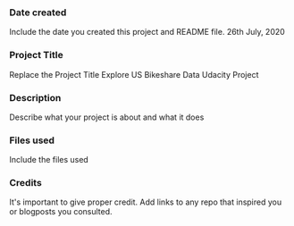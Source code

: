 ### Date created
Include the date you created this project and README file.
26th July, 2020

### Project Title
Replace the Project Title
Explore US Bikeshare Data Udacity Project

### Description
Describe what your project is about and what it does

### Files used
Include the files used

### Credits
It's important to give proper credit. Add links to any repo that inspired you or blogposts you consulted.
